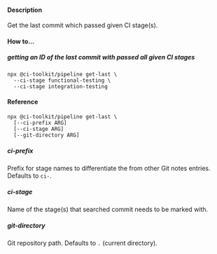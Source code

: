 #### Description

Get the last commit which passed given CI stage(s).

#### How to...

##### getting an ID of the last commit with passed all given CI stages

```shell
npx @ci-toolkit/pipeline get-last \ 
  --ci-stage functional-testing \
  --ci-stage integration-testing
```

#### Reference

```shell
npx @ci-toolkit/pipeline get-last \ 
  [--ci-prefix ARG] 
  [--ci-stage ARG]
  [--git-directory ARG]
```

##### ci-prefix

Prefix for stage names to differentiate the from other Git notes entries. 
Defaults to `ci-`.

##### ci-stage

Name of the stage(s) that searched commit needs to be marked with.

##### git-directory

Git repository path. Defaults to `.` (current directory).

